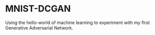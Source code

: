 # MNIST-DCGAN
Using the hello-world of machine learning to experiment with my first Generative Adversarial Network.
